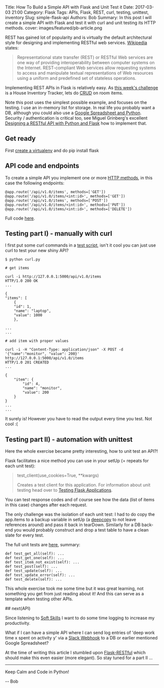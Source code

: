 Title: How To Build a Simple API with Flask and Unit Test it
Date: 2017-03-03 21:00
Category: Flask
Tags: APIs, Flask, REST, curl, testing, unittest, inventory
Slug: simple-flask-api
Authors: Bob
Summary: In this post I will create a simple API with Flask and test it with curl and unit testing its HTTP methods.
cover: images/featured/pb-article.png

REST has gained lot of popularity and is virtually the default architectural style for designing and implementing RESTful web services. [Wikipedia](https://en.wikipedia.org/wiki/Representational_state_transfer) states:

> Representational state transfer (REST) or RESTful Web services are one way of providing interoperability between computer systems on the Internet. REST-compliant Web services allow requesting systems to access and manipulate textual representations of Web resources using a uniform and predefined set of stateless operations.

Implementing REST APIs in Flask is relatively easy. As [this week's challenge](http://pybit.es/codechallenge08.html) is a House Inventory Tracker, lets do [CRUD](https://en.wikipedia.org/wiki/Create,_read,_update_and_delete) on room items.

Note this post uses the simplest possible example, and focuses on the testing. I use an in-memory list for storage. In real life you probably want a DB, although you could also use a [Google Spreadsheet and Python](https://www.twilio.com/blog/2017/02/an-easy-way-to-read-and-write-to-a-google-spreadsheet-in-python.html). Security / authentication is critical too, see Miguel Grinberg's excellent [Designing a RESTful API with Python and Flask](https://blog.miguelgrinberg.com/post/designing-a-restful-api-with-python-and-flask) how to implement that.

## Get ready

First [create a virtualenv](http://pybit.es/the-beauty-of-virtualenv.html) and do pip install flask

## API code and endpoints

To create a simple API you implement one or more [HTTP methods](http://www.restapitutorial.com/lessons/httpmethods.html), in this case the following endpoints:

	@app.route('/api/v1.0/items', methods=['GET'])
	@app.route('/api/v1.0/items/<int:id>', methods=['GET'])
	@app.route('/api/v1.0/items', methods=['POST'])
	@app.route('/api/v1.0/items/<int:id>', methods=['PUT'])
	@app.route('/api/v1.0/items/<int:id>', methods=['DELETE'])

Full code [here](https://github.com/pybites/blog_code/blob/master/flaskapi/app.py). 

## Testing part I) - manually with curl

I first put some curl commands in a [test script](https://github.com/pybites/blog_code/blob/master/flaskapi/curl.py), isn't it cool you can just use curl to test your new shiny API?

	$ python curl.py

	# get items

	curl -i http://127.0.0.1:5000/api/v1.0/items
	HTTP/1.0 200 OK
	...

	{
	"items": [
		{
		"id": 1,
		"name": "laptop",
		"value": 1000
		},

	...
	...

	# add item with proper values

	curl -i -H "Content-Type: application/json" -X POST -d  '{"name":"monitor", "value": 200}' http://127.0.0.1:5000/api/v1.0/items
	HTTP/1.0 201 CREATED
	...

	{
		"item": {
			"id": 4,
			"name": "monitor",
			"value": 200
		}
	}
	...
	...

It surely is! However you have to read the output every time you test. Not cool :(

## Testing part II) - automation with unittest

Here the whole exercise became pretty interesting, how to unit test an API?! 

Flask facilitates a nice method you can use in your setUp (= repeats for each unit test):

> test_client(use_cookies=True, **kwargs)
> 
> Creates a test client for this application. For information about unit testing head over to [Testing Flask Applications](http://flask.pocoo.org/docs/0.12/testing/).

You can test response codes and of course see how the data (list of items in this case) changes after each request. 

The only challenge was the isolation of each unit test: I had to do copy the app.items to a backup variable in setUp (a [deepcopy](https://docs.python.org/3.6/library/copy.html) to not leave references around) and pass it back in tearDown. Similarly for a DB back-end you would probably construct and drop a test table to have a clean slate for every test. 

The full unit tests are [here](https://github.com/pybites/blog_code/blob/master/flaskapi/test_app.py), summary:

	def test_get_all(self): ...
	def test_get_one(self): ...
	def test_item_not_exist(self): ...
	def test_post(self): ...
	def test_update(self): ...
	def test_update_error(self): ...
	def test_delete(self): ...

This whole exercise took me some time but it was great learning, not something you get from just reading about it! And this can serve as a template when testing other APIs.

## next(API)

Since listening to [Soft Skills](https://www.manning.com/books/soft-skills) I want to do some time logging to increase my productivity. 

What if I can have a simple API where I can send log entries of 'deep work time x spent on activity y' via a [Slack Webhook](https://api.slack.com/custom-integrations/outgoing-webhooks) to a DB or earlier mentioned Google Spreadsheet?

At the time of writing this article I stumbled upon [Flask-RESTful](http://flask-restful-cn.readthedocs.io/en/0.3.5/quickstart.html#a-minimal-api) which should make this even easier (more elegant). So stay tuned for a part II ...

---

Keep Calm and Code in Python!

-- Bob
